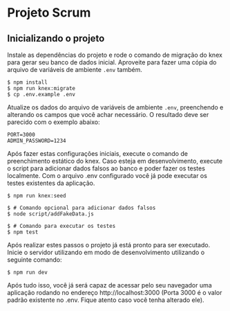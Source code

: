 # Projeto Scrum

## Inicializando o projeto

Instale as dependências do projeto e rode o comando de migração do knex para gerar seu banco de dados inicial.
Aproveite para fazer uma cópia do arquivo de variáveis de ambiente `.env` também.

```console
$ npm install
$ npm run knex:migrate
$ cp .env.example .env
```

Atualize os dados do arquivo de variáveis de ambiente `.env`, preenchendo e alterando os campos que vocẽ achar necessário.
O resultado deve ser parecido com o exemplo abaixo:

```
PORT=3000
ADMIN_PASSWORD=1234
```

Após fazer estas configurações iniciais, execute o comando de preenchimento estático do knex.
Caso esteja em desenvolvimento, execute o script para adicionar dados falsos ao banco e poder fazer os testes localmente.
Com o arquivo .env configurado você já pode executar os testes existentes da aplicação.

```console
$ npm run knex:seed

$ # Comando opcional para adicionar dados falsos
$ node script/addFakeData.js

$ # Comando para executar os testes
$ npm test
```

Após realizar estes passos o projeto já está pronto para ser executado.
Inicie o servidor utilizando em modo de desenvolvimento utilizando o seguinte comando:

```console
$ npm run dev
```

Após tudo isso, você já será capaz de acessar pelo seu navegador uma aplicação rodando no endereço http://localhost:3000 (Porta 3000 é o valor padrão existente no .env. Fique atento caso você tenha alterado ele).
